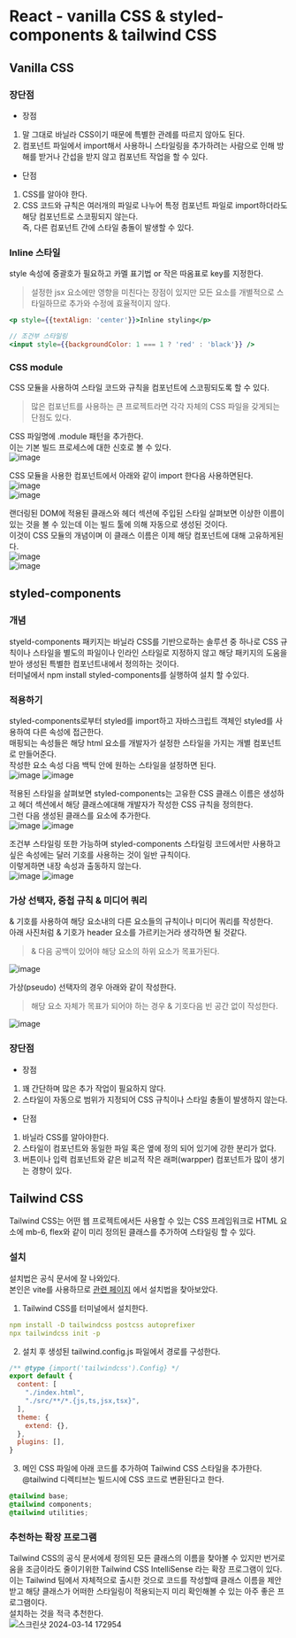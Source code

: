 React - vanilla CSS & styled-components & tailwind CSS
============

   
Vanilla CSS
----------
### 장단점
- 장점   
1. 말 그대로 바닐라 CSS이기 때문에 특별한 관례를 따르지 않아도 된다.
2. 컴포넌트 파일에서 import해서 사용하니 스타일링을 추가하려는 사람으로 인해 방해를 받거나 간섭을 받지 않고 컴포넌트 작업을 할 수 있다.

- 단점
1. CSS를 알아야 한다.
2. CSS 코드와 규칙은 여러개의 파일로 나누어 특정 컴포넌트 파일로 import하더라도 해당 컴포넌트로 스코핑되지 않는다.   
   즉, 다른 컴포넌트 간에 스타일 충돌이 발생할 수 있다.

### Inline 스타일
style 속성에 중괄호가 필요하고 카멜 표기법 or 작은 따옴표로 key를 지정한다.
> 설정한 jsx 요소에만 영향을 미친다는 장점이 있지만 모든 요소를 개별적으로 스타일하므로 추가와 수정에 효율적이지 않다.
```jsx
<p style={{textAlign: 'center'}}>Inline styling</p>

// 조건부 스타일링
<input style={{backgroundColor: 1 === 1 ? 'red' : 'black'}} />
```

### CSS module
CSS 모듈을 사용하여 스타일 코드와 규칙을 컴포넌트에 스코핑되도록 할 수 있다.   
> 많은 컴포넌트를 사용하는 큰 프로젝트라면 각각 자체의 CSS 파일을 갖게되는 단점도 있다.

CSS 파일명에 .module 패턴을 추가한다.   
이는 기본 빌드 프로세스에 대한 신호로 볼 수 있다.   
![image](https://github.com/100JM/react-styledcomponent-tailwind/assets/85985604/d50ae598-3482-4e81-a815-72cbb1dd8b4f)   

CSS 모듈을 사용한 컴포넌트에서 아래와 같이 import 한다음 사용하면된다.   
![image](https://github.com/100JM/react-styledcomponent-tailwind/assets/85985604/24ddab73-7d0f-47ab-8525-9a6b37fcd571)   
![image](https://github.com/100JM/react-styledcomponent-tailwind/assets/85985604/0a098b07-8c8d-4aec-82e1-315e01e42b22)

랜더링된 DOM에 적용된 클래스와 헤더 섹션에 주입된 스타일 살펴보면 이상한 이름이 있는 것을 볼 수 있는데 이는 빌드 툴에 의해 자동으로 생성된 것이다.   
이것이 CSS 모듈의 개념이며 이 클래스 이름은 이제 해당 컴포넌트에 대해 고유하게된다.   
![image](https://github.com/100JM/react-styledcomponent-tailwind/assets/85985604/069f7531-c116-43f6-828c-4f558b12a67d)   
![image](https://github.com/100JM/react-styledcomponent-tailwind/assets/85985604/48d6988c-6aa6-4ad6-82d8-8764e7f969d2)

styled-components
--------
### 개념
styeld-components 패키지는 바닐라 CSS를 기반으로하는 솔루션 중 하나로 CSS 규칙이나 스타일을 별도의 파일이나 인라인 스타일로 지정하지 않고 해당 패키지의 도움을 받아 생성된 특별한 컴포넌트내에서 정의하는 것이다.   
터미널에서 npm install styled-components를 실행하여 설치 할 수있다.

### 적용하기
styled-components로부터 styled를 import하고 자바스크립트 객체인 styled를 사용하여 다른 속성에 접근한다.   
매핑되는 속성들은 해당 html 요소를 개발자가 설정한 스타일을 가지는 개별 컴포넌트로 만들어준다.   
작성한 요소 속성 다음 백틱 안에 원하는 스타일을 설정하면 된다.   
![image](https://github.com/100JM/react-styledcomponent-tailwind/assets/85985604/6e0a6106-cda5-462c-85fc-683a219b866b)
![image](https://github.com/100JM/react-styledcomponent-tailwind/assets/85985604/eda3666a-4ea1-4ec9-abdb-e56974b740e5)   

적용된 스타일을 살펴보면 styled-components는 고유한 CSS 클래스 이름은 생성하고 헤더 섹션에서 해당 클래스에대해 개발자가 작성한 CSS 규칙을 정의한다.   
그런 다음 생성된 클래스를 요소에 추가한다.   
![image](https://github.com/100JM/react-styledcomponent-tailwind/assets/85985604/5f136550-fab0-40b3-812e-617d7308f01d)
![image](https://github.com/100JM/react-styledcomponent-tailwind/assets/85985604/3150c2da-d5ce-4281-8b0e-b9bf97d6cf91)   

조건부 스타일링 또한 가능하며 styled-components 스타일링 코드에서만 사용하고 싶은 속성에는 달러 기호를 사용하는 것이 일반 규칙이다.   
이렇게하면 내장 속성과 출동하지 않는다.   
![image](https://github.com/100JM/react-styledcomponent-tailwind/assets/85985604/81554daf-c6ac-4bd7-b117-735e055dcf1c)
![image](https://github.com/100JM/react-styledcomponent-tailwind/assets/85985604/fd8de44e-40b1-4473-923e-83da837a252c)   

### 가상 선택자, 중첩 규칙 & 미디어 쿼리
& 기호를 사용하여 해당 요소내의 다른 요소들의 규칙이나 미디어 쿼리를 작성한다.   
아래 사진처럼 & 기호가 header 요소를 가르키는거라 생각하면 될 것같다.   
> & 다음 공백이 있어야 해당 요소의 하위 요소가 목표가된다.

![image](https://github.com/100JM/react-styledcomponent-tailwind/assets/85985604/50fc0a80-06d2-4609-b31a-89694076c15c)   

가상(pseudo) 선택자의 경우 아래와 같이 작성한다.   
> 해당 요소 자체가 목표가 되어야 하는 경우 & 기호다음 빈 공간 없이 작성한다.

![image](https://github.com/100JM/react-styledcomponent-tailwind/assets/85985604/89996cbb-9481-4185-8e4a-13baf3d155f0)   

### 장단점
- 장점
1. 꽤 간단하며 많은 추가 작업이 필요하지 않다.
2. 스타일이 자동으로 범위가 지정되어 CSS 규칙이나 스타일 충돌이 발생하지 않는다.

- 단점
1. 바닐라 CSS를 알아야한다.
2. 스타일이 컴포넌트와 동일한 파일 혹은 옆에 정의 되어 있기에 강한 분리가 없다.
3. 버튼이나 입력 컴포넌트와 같은 비교적 작은 래퍼(warpper) 컴포넌트가 많이 생기는 경향이 있다.

Tailwind CSS
----------
Tailwind CSS는 어떤 웹 프로젝트에서든 사용할 수 있는 CSS 프레임워크로 HTML 요소에 mb-6, flex와 같이 미리 정의된 클래스를 추가하여 스타일링 할 수 있다.   

### 설치
설치법은 공식 문서에 잘 나와있다.   
본인은 vite를 사용하므로 [관련 페이지](https://tailwindcss.com/docs/guides/vite) 에서 설치법을 찾아보았다.   

1. Tailwind CSS를 터미널에서 설치한다.
```yaml
npm install -D tailwindcss postcss autoprefixer
npx tailwindcss init -p
```
2. 설치 후 생성된 tailwind.config.js 파일에서 경로를 구성한다.
```javascript
/** @type {import('tailwindcss').Config} */
export default {
  content: [
    "./index.html",
    "./src/**/*.{js,ts,jsx,tsx}",
  ],
  theme: {
    extend: {},
  },
  plugins: [],
}
```
3. 메인 CSS 파일에 아래 코드를 추가하여 Tailwind CSS 스타일을 추가한다.   
   @tailwind 디렉티브는 빌드시에 CSS 코드로 변환된다고 한다.
```css
@tailwind base;
@tailwind components;
@tailwind utilities;
```

### 추천하는 확장 프로그램
Tailwind CSS의 공식 문서에세 정의된 모든 클래스의 이름을 찾아볼 수 있지만 번거로움을 조금이라도 줄이기위한 Tailwind CSS IntelliSense 라는 확장 프로그램이 있다.   
이는 Tailwind 팀에서 자체적으로 출시한 것으로 코드를 작성할때 클래스 이름을 제안 받고 해당 클래스가 어떠한 스타일링이 적용되는지 미리 확인해볼 수 있는 아주 좋은 프로그램이다.   
설치하는 것을 적극 추천한다.   
![스크린샷 2024-03-14 172954](https://github.com/100JM/react-styledcomponent-tailwind/assets/85985604/4f55d216-98d6-43c6-84b6-e83a8bbd347f)
